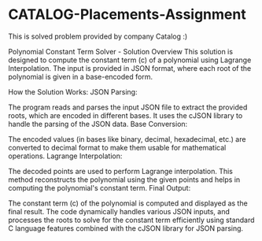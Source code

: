 # CATALOG-Placements-Assignment
This is solved problem provided by company Catalog :)

Polynomial Constant Term Solver - Solution Overview
This solution is designed to compute the constant term (c) of a polynomial using Lagrange Interpolation. The input is provided in JSON format, where each root of the polynomial is given in a base-encoded form.

How the Solution Works:
JSON Parsing:

The program reads and parses the input JSON file to extract the provided roots, which are encoded in different bases.
It uses the cJSON library to handle the parsing of the JSON data.
Base Conversion:

The encoded values (in bases like binary, decimal, hexadecimal, etc.) are converted to decimal format to make them usable for mathematical operations.
Lagrange Interpolation:

The decoded points are used to perform Lagrange interpolation. This method reconstructs the polynomial using the given points and helps in computing the polynomial's constant term.
Final Output:

The constant term (c) of the polynomial is computed and displayed as the final result.
The code dynamically handles various JSON inputs, and processes the roots to solve for the constant term efficiently using standard C language features combined with the cJSON library for JSON parsing.
